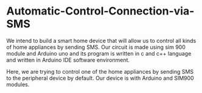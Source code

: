 # Automatic-Control-Connection-via-SMS
 We intend to build a smart home device that will allow us to control all kinds of home appliances by sending SMS. Our circuit is made using sim 900 module and Arduino uno and its program is written in c and c++ language and written in Arduino IDE software environment.

Here, we are trying to control one of the home appliances by sending SMS to the peripheral device by default. Our device is with Arduino and SIM900 modules.
